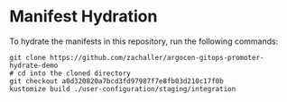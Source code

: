 # Manifest Hydration

To hydrate the manifests in this repository, run the following commands:

```shell
git clone https://github.com/zachaller/argocon-gitops-promoter-hydrate-demo
# cd into the cloned directory
git checkout a0d320820a7bcd3fd97987f7e8fb03d210c17f0b
kustomize build ./user-configuration/staging/integration
```
